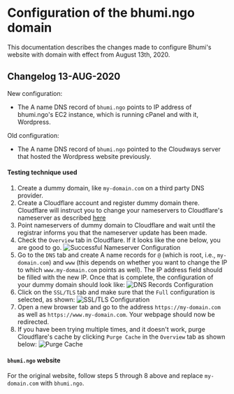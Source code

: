 # Configuration of the bhumi.ngo domain

This documentation describes the changes made to configure Bhumi's website with domain with effect from August 13th, 2020.

## Changelog 13-AUG-2020

New configuration:
- The A name DNS record of `bhumi.ngo` points to IP address of bhumi.ngo's EC2 instance, which is running cPanel and with it, Wordpress.

Old configuration:
- The A name DNS record of `bhumi.ngo` pointed to the Cloudways server that hosted the Wordpress website previously.

#### Testing technique used

1. Create a dummy domain, like `my-domain.com` on a third party DNS provider.
2. Create a Cloudflare account and register dummy domain there. Cloudflare will instruct you to change your nameservers to Cloudflare's nameserver as described [here](https://support.cloudflare.com/hc/en-us/articles/205195708-Changing-your-domain-nameservers-to-Cloudflare) 
3. Point nameservers of dummy domain to Cloudflare and wait until the registrar informs you that the nameserver update has been made.
4. Check the `Overview` tab in Cloudflare. If it looks like the one below, you are good to go.
![Successful Nameserver Configuration](docs/domain-config/overview.png)
5. Go to the `DNS` tab and create A name records for `@` (which is root, i.e., `my-domain.com`) and `www` (this depends on whether you want to change the IP to which `www.my-domain.com` points as well). The IP address field should be filled with the new IP. Once that is complete, the configuration of your dummy domain should look like:
![DNS Records Configuration](docs/domain-config/dns-records.png)
6. Click on the `SSL/TLS` tab and make sure that the `Full` configuration is selected, as shown:
![SSL/TLS Configuration](docs/domain-config/ssl-tls.png)
7. Open a new browser tab and go to the address `https://my-domain.com` as well as `https://www.my-domain.com`. Your webpage should now be redirected.
8. If you have been trying multiple times, and it doesn't work, purge Cloudflare's cache by clicking `Purge Cache` in the `Overview` tab as shown below:
![Purge Cache](docs/domain-config/purge-cache.png)

#### `bhumi.ngo` website
For the original website, follow steps 5 through 8 above and replace `my-domain.com` with `bhumi.ngo`.

